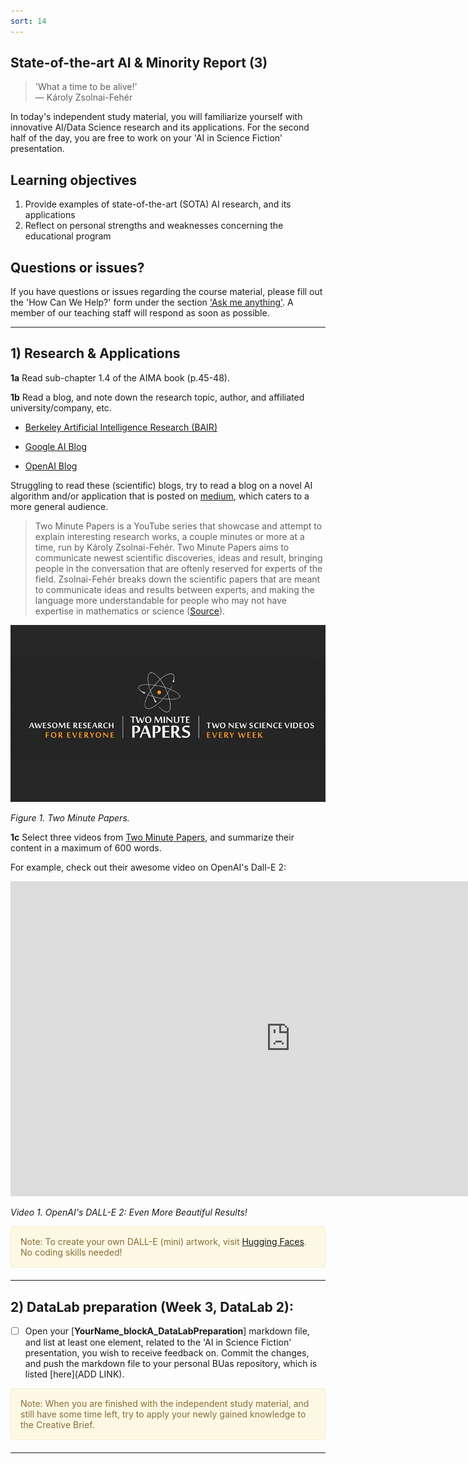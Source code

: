 ```yaml
---
sort: 14
---
```


## State-of-the-art AI & Minority Report (3)

>'What a time to be alive!' <br>
 ― Károly Zsolnai-Fehér

In today's independent study material, you will familiarize yourself with innovative AI/Data Science research and its applications. For the second half of the day, you are free to work on your 'AI in Science Fiction' presentation. 

## Learning objectives

1. Provide examples of state-of-the-art (SOTA) AI research, and its applications
2. Reflect on personal strengths and weaknesses concerning the educational program

## Questions or issues?

If you have questions or issues regarding the course material, please fill out the 'How Can We Help?' form under the section ['Ask me anything'](https://adsai.buas.nl/Contact%20Us/). A member of our teaching staff will respond as soon as possible.

***

## 1) Research & Applications

__1a__ Read sub-chapter 1.4 of the AIMA book (p.45-48). 

__1b__ Read a blog, and note down the research topic, author, and affiliated university/company, etc.

- [Berkeley Artificial Intelligence Research (BAIR)](https://bair.berkeley.edu/blog/)

- [Google AI Blog](https://ai.googleblog.com/)

- [OpenAI Blog](https://openai.com/blog/)

Struggling to read these (scientific) blogs, try to read a blog on a novel AI algorithm and/or application that is posted on [medium](https://medium.com/tag/artificial-intelligence), which caters to a more general audience. 

> Two Minute Papers is a YouTube series that showcase and attempt to explain interesting research works, a couple minutes or more at a time, run by Károly Zsolnai-Fehér. Two Minute Papers aims to communicate newest scientific discoveries, ideas and result, bringing people in the conversation that are oftenly reserved for experts of the field. Zsolnai-Fehér breaks down the scientific papers that are meant to communicate ideas and results between experts, and making the language more understandable for people who may not have expertise in mathematics or science ([Source](https://youtube.fandom.com/wiki/Two_Minute_Papers)).

<img src="./images/TwoMinutePapers.jpeg" alt="Two minute papers" width="560"/> 

*Figure 1. Two Minute Papers.*

__1c__ Select three videos from [Two Minute Papers](https://www.youtube.com/c/K%C3%A1rolyZsolnai), and summarize their content in a maximum of 600 words.  

For example, check out their awesome video on OpenAI's Dall-E 2:

<iframe width="896" height="504" src="https://www.youtube-nocookie.com/embed/lbUluHiqwoA" title="YouTube video player" frameborder="0" allow="accelerometer; autoplay; clipboard-write; encrypted-media; gyroscope; picture-in-picture" allowfullscreen></iframe>

*Video 1. OpenAI's DALL-E 2: Even More Beautiful Results!*

<div style="padding: 15px; border: 1px solid transparent; border-color: transparent; margin-bottom: 20px; border-radius: 4px; color: #8a6d3b;; background-color: #fcf8e3; border-color: #faebcc;">
Note: To create your own DALL-E (mini) artwork, visit <a href="https://huggingface.co/spaces/dalle-mini/dalle-mini">Hugging Faces</a>. No coding skills needed!
</div>

***

## 2) DataLab preparation (Week 3, DataLab 2):

- [ ] Open your [**YourName_blockA_DataLabPreparation**] markdown file, and list at least one element, related to the 'AI in Science Fiction' presentation, you wish to receive feedback on. Commit the changes, and push the markdown file to your personal BUas repository, which is listed [here](ADD LINK).

<div style="padding: 15px; border: 1px solid transparent; border-color: transparent; margin-bottom: 20px; border-radius: 4px; color: #8a6d3b;; background-color: #fcf8e3; border-color: #faebcc;">
Note: When you are finished with the independent study material, and still have some time left, try to apply your newly gained knowledge to the Creative Brief.
</div> 

***
